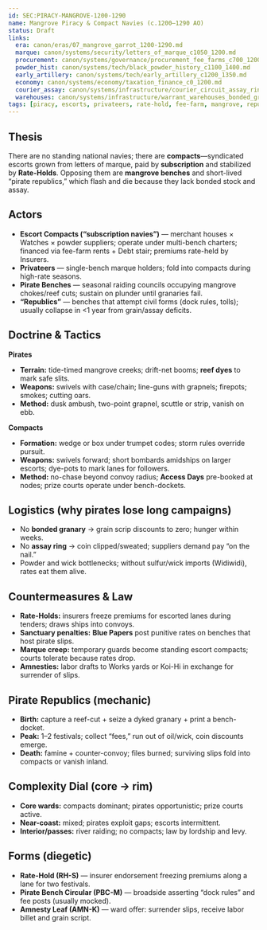 ```yaml
---
id: SEC:PIRACY-MANGROVE-1200-1290
name: Mangrove Piracy & Compact Navies (c.1200–1290 AO)
status: Draft
links:
  era: canon/eras/07_mangrove_garrot_1200-1290.md
  marque: canon/systems/security/letters_of_marque_c1050_1200.md
  procurement: canon/systems/governance/procurement_fee_farms_c700_1200.md
  powder_hist: canon/systems/tech/black_powder_history_c1100_1400.md
  early_artillery: canon/systems/tech/early_artillery_c1200_1350.md
  economy: canon/systems/economy/taxation_finance_c0_1200.md
  courier_assay: canon/systems/infrastructure/courier_circuit_assay_ring_c700_1300.md
  warehouses: canon/systems/infrastructure/warrant_warehouses_bonded_granaries_c700_1300.md
tags: [piracy, escorts, privateers, rate-hold, fee-farm, mangrove, republics]
---
```


## Thesis
There are no standing national navies; there are **compacts**—syndicated escorts grown from letters of marque, paid by **subscription** and stabilized by **Rate-Holds**. Opposing them are **mangrove benches** and short-lived “pirate republics,” which flash and die because they lack bonded stock and assay.

## Actors
- **Escort Compacts (“subscription navies”)** — merchant houses × Watches × powder suppliers; operate under multi-bench charters; financed via fee-farm rents + Debt stair; premiums rate-held by Insurers.
- **Privateers** — single-bench marque holders; fold into compacts during high-rate seasons.
- **Pirate Benches** — seasonal raiding councils occupying mangrove chokes/reef cuts; sustain on plunder until granaries fail.
- **“Republics”** — benches that attempt civil forms (dock rules, tolls); usually collapse in <1 year from grain/assay deficits.

## Doctrine & Tactics
**Pirates**
- **Terrain:** tide-timed mangrove creeks; drift-net booms; **reef dyes** to mark safe slits.
- **Weapons:** swivels with case/chain; line-guns with grapnels; firepots; smokes; cutting oars.
- **Method:** dusk ambush, two-point grapnel, scuttle or strip, vanish on ebb.

**Compacts**
- **Formation:** wedge or box under trumpet codes; storm rules override pursuit.
- **Weapons:** swivels forward; short bombards amidships on larger escorts; dye-pots to mark lanes for followers.
- **Method:** no-chase beyond convoy radius; **Access Days** pre-booked at nodes; prize courts operate under bench-dockets.

## Logistics (why pirates lose long campaigns)
- No **bonded granary** → grain scrip discounts to zero; hunger within weeks.
- No **assay ring** → coin clipped/sweated; suppliers demand pay “on the nail.”
- Powder and wick bottlenecks; without sulfur/wick imports (Widiwidi), rates eat them alive.

## Countermeasures & Law
- **Rate-Holds:** insurers freeze premiums for escorted lanes during tenders; draws ships into convoys.
- **Sanctuary penalties:** **Blue Papers** post punitive rates on benches that host pirate slips.
- **Marque creep:** temporary guards become standing escort compacts; courts tolerate because rates drop.
- **Amnesties:** labor drafts to Works yards or Koi-Hi in exchange for surrender of slips.

## Pirate Republics (mechanic)
- **Birth:** capture a reef-cut + seize a dyked granary + print a bench-docket.
- **Peak:** 1–2 festivals; collect “fees,” run out of oil/wick, coin discounts emerge.
- **Death:** famine + counter-convoy; files burned; surviving slips fold into compacts or vanish inland.

## Complexity Dial (core → rim)
- **Core wards:** compacts dominant; pirates opportunistic; prize courts active.
- **Near-coast:** mixed; pirates exploit gaps; escorts intermittent.
- **Interior/passes:** river raiding; no compacts; law by lordship and levy.

## Forms (diegetic)
- **Rate-Hold (RH-S)** — insurer endorsement freezing premiums along a lane for two festivals.
- **Pirate Bench Circular (PBC-M)** — broadside asserting “dock rules” and fee posts (usually mocked).
- **Amnesty Leaf (AMN-K)** — ward offer: surrender slips, receive labor billet and grain script.

